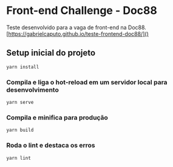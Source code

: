 # Front-end Challenge - Doc88

Teste desenvolvido para a vaga de front-end na Doc88.
[https://gabrielcaputo.github.io/teste-frontend-doc88/]()

## Setup inicial do projeto
```
yarn install
```

### Compila e liga o hot-reload em um servidor local para desenvolvimento
```
yarn serve
```

### Compila e minifica para produção
```
yarn build
```

### Roda o lint e destaca os erros
```
yarn lint  
```
